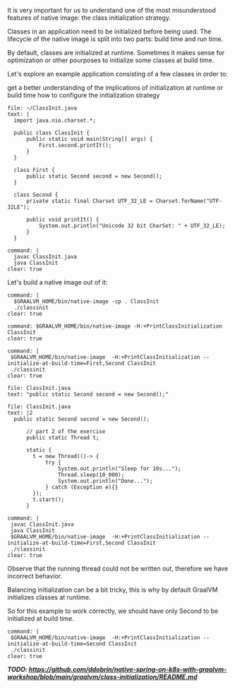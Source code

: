 It is very important for us to understand one of the most misunderstood features of native image: the class initialization strategy.

Classes in an application need to be initialized before being used. The lifecycle of the native image is split into two parts: build time and run time.

By default, classes are initialized at runtime. Sometimes it makes sense for optimization or other pourposes to initialize some classes at build time.

Let's explore an example application consisting of a few classes in order to:

get a better understanding of the implications of initialization at runtime or build time
how to configure the initialization strategy

```editor:append-lines-to-file
file: ~/ClassInit.java 
text: |
  import java.nio.charset.*;

  public class ClassInit {
      public static void main(String[] args) {
          First.second.printIt();
      }
  }

  class First {
      public static Second second = new Second();
  }

  class Second {
      private static final Charset UTF_32_LE = Charset.forName("UTF-32LE");

      public void printIt() {
          System.out.println("Unicode 32 bit CharSet: " + UTF_32_LE);
      }
  }
```

```terminal:execute
command: |
  javac ClassInit.java 
  java ClassInit
clear: true
```


Let's build a native image out of it:
```terminal:execute
command: |
  $GRAALVM_HOME/bin/native-image -cp . ClassInit
  ./classinit
clear: true
```

```terminal:execute
command: $GRAALVM_HOME/bin/native-image -H:+PrintClassInitialization ClassInit
clear: true
```
 
 ```terminal:execute
command: |
  $GRAALVM_HOME/bin/native-image  -H:+PrintClassInitialization --initialize-at-build-time=First,Second ClassInit
  ./classinit
clear: true
```

```editor:select-matching-text
file: ClassInit.java
text: "public static Second second = new Second();"
```
```editor:replace-text-selection
file: ClassInit.java
text: |2
  public static Second second = new Second();

      // part 2 of the exercise
      public static Thread t;

      static {
        t = new Thread(()-> {
            try {
                System.out.println("Sleep for 10s...");
                Thread.sleep(10_000);
                System.out.println("Done...");
            } catch (Exception e){}
        });
        t.start();
      } 
```

 ```terminal:execute
command: |
  javac ClassInit.java 
  java ClassInit
  $GRAALVM_HOME/bin/native-image  -H:+PrintClassInitialization --initialize-at-build-time=First,Second ClassInit
  ./classinit 
clear: true
```

Observe that the running thread could not be written out, therefore we have incorrect behavior.

Balancing initialization can be a bit tricky, this is why by default GraalVM initializes classes at runtime.

So for this example to work correctly, we should have only Second to be initialized at build time.
 ```terminal:execute
command: |
  $GRAALVM_HOME/bin/native-image  -H:+PrintClassInitialization --initialize-at-build-time=Second ClassInit
  ./classinit 
clear: true
```



***TODO: https://github.com/ddobrin/native-spring-on-k8s-with-graalvm-workshop/blob/main/graalvm/class-initialization/README.md***
